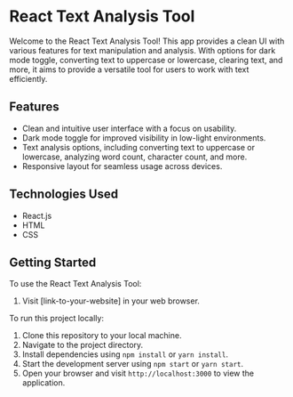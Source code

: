 # React Text Analysis Tool

Welcome to the React Text Analysis Tool! This app provides a clean UI with various features for text manipulation and analysis. With options for dark mode toggle, converting text to uppercase or lowercase, clearing text, and more, it aims to provide a versatile tool for users to work with text efficiently.

## Features

- Clean and intuitive user interface with a focus on usability.
- Dark mode toggle for improved visibility in low-light environments.
- Text analysis options, including converting text to uppercase or lowercase, analyzing word count, character count, and more.
- Responsive layout for seamless usage across devices.

## Technologies Used

- React.js
- HTML
- CSS

## Getting Started

To use the React Text Analysis Tool:

1. Visit [link-to-your-website] in your web browser.

To run this project locally:

1. Clone this repository to your local machine.
2. Navigate to the project directory.
3. Install dependencies using `npm install` or `yarn install`.
4. Start the development server using `npm start` or `yarn start`.
5. Open your browser and visit `http://localhost:3000` to view the application.
